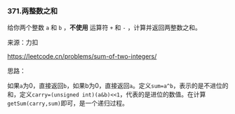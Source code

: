 ### 371.两整数之和

给你两个整数 `a` 和 `b` ，**不使用** 运算符 `+` 和 `-` ，计算并返回两整数之和。

来源：力扣

https://leetcode.cn/problems/sum-of-two-integers/



思路：

​		如果`a`为0，直接返回`b`，如果b为0，直接返回`a`。定义`sum=a^b`，表示的是不进位的和，定义`carry=(unsigned int)(a&b)<<1`，代表的是进位的数值。在计算`getSum(carry,sum)`即可，是一个递归过程。